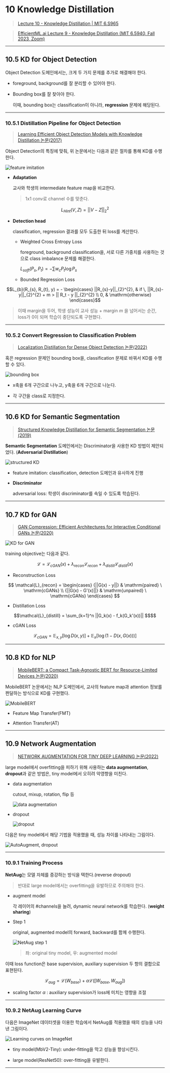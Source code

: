 # 10 Knowledge Distillation

> [Lecture 10 - Knowledge Distillation | MIT 6.S965](https://www.youtube.com/watch?v=tT9Lnt6stwA)

> [EfficientML.ai Lecture 9 - Knowledge Distillation (MIT 6.5940, Fall 2023, Zoom)](https://youtu.be/dSDW_c789zI)

---

## 10.5 KD for Object Detection

Object Detection 도메인에서는, 크게 두 가지 문제를 추가로 해결해야 한다.

- foreground, background를 잘 분리할 수 있어야 한다.

- Bounding box를 잘 찾아야 한다.

  이때, bounding box는 classification이 아니라, **regression** 문제에 해당된다.

---

### 10.5.1 Distillation Pipeline for Object Detection

> [Learning Efficient Object Detection Models with Knowledge Distillation 논문(2017)](https://proceedings.neurips.cc/paper_files/paper/2017/file/e1e32e235eee1f970470a3a6658dfdd5-Paper.pdf)

Object Detection의 특징에 맞춰, 위 논문에서는 다음과 같은 절차를 통해 KD를 수행한다.

![feature imitation](images/feature_imitation.png)

- **Adaptation**

  교사와 학생의 intermediate feature map을 비교한다.

  > 1x1 conv로 channel 수를 맞춘다.

```math
L_{Hint}(V, Z) = ||V-Z||_{2}^{2}
```
- **Detection head**

  classification, regression 결과를 모두 도출한 뒤 loss를 계산한다.

  - Weighted Cross Entropy Loss

    foreground, background classification을, 서로 다른 가중치를 사용하는 것으로 class imbalance 문제를 해결한다.

    $L_{soft}(P_{s}, P_{t}) = - \sum {w_c P_t \log P_s}$

  - Bounded Regression Loss

```math
L_{b}(R_{s}, R_{t}, y) = - \begin{cases} ||R_{s}-y||_{2}^{2}, & if \, ||R_{s}-y||_{2}^{2} + m > || R_t - y ||_{2}^{2} \\ 0, & \mathrm{otherwise} \end{cases}
```

> 이때 margin을 두어, 학생 성능이 교사 성능 + margin $m$ 을 넘어서는 순간, loss가 0이 되며 학습이 중단되도록 구현했다.

---

### 10.5.2 Convert Regression to Classification Problem

> [Localization Distillation for Dense Object Detection 논문(2022)](https://arxiv.org/abs/2102.12252)

혹은 regression 문제인 bounding box을, classification 문제로 바꿔서 KD를 수행할 수 있다.

![bounding box](images/bounding_box.png)

- x축을 6개 구간으로 나누고, y축을 6개 구간으로 나눈다.

- 각 구간을 class로 지정한다.

---

## 10.6 KD for Semantic Segmentation

> [Structured Knowledge Distillation for Semantic Segmentation 논문(2019)](https://openaccess.thecvf.com/content_CVPR_2019/papers/Liu_Structured_Knowledge_Distillation_for_Semantic_Segmentation_CVPR_2019_paper.pdf)

**Semantic Segmentation** 도메인에서는 Discriminator을 사용한 KD 방법이 제안되었다. (**Adversarial Distillation**)

![structured KD](images/structured_KD.png)

- feature imitation: classification, detection 도메인과 유사하게 진행

- **Discriminator**

  adversarial loss: 학생이 discriminator를 속일 수 있도록 학습된다.

---

## 10.7 KD for GAN

> [GAN Compression: Efficient Architectures for Interactive Conditional GANs 논문(2020)](https://arxiv.org/abs/2003.08936)

![KD for GAN](images/GAN_KD.png)

training objective는 다음과 같다.

```math
\mathcal{L} = \mathcal{L}_{cGAN}(x) + \lambda_{recon} \mathcal{L}_{recon} + \lambda_{distill} \mathcal{L}_{distill}(x)
```

- Reconstruction Loss

$$ \mathcal{L}_{recon} = \begin{cases} {||G(x) - y||} & \mathrm{paired} \ \mathrm{cGANs} \\ {||G(x) - G'(x)||} & \mathrm{unpaired} \ \mathrm{cGANs} \end{cases} $$

- Distillation Loss

```math
\mathcal{L}_{distill} = \sum_{k=1}^n ||G_k(x) - f_k(G_k'(x))|| $$
```

- cGAN Loss

```math
\mathcal{L}_{cGAN} = \mathbb{E}_{x,y}[\log D(x,y)] + \mathbb{E}_x[\log (1- D(x, G(x)))]
```

---

## 10.8 KD for NLP

> [MobileBERT: a Compact Task-Agnostic BERT for Resource-Limited Devices 논문(2020)](https://arxiv.org/abs/2004.02984)

MobileBERT 논문에서는 NLP 도메인에서, 교사의 feature map과 attention 정보를 쩐달하는 방식으로 KD를 구현했다.

![MobileBERT](images/NLP_KD.png)

- Feature Map Transfer(FMT)

- Attention Transfer(AT)

---

## 10.9 Network Augmentation

> [NETWORK AUGMENTATION FOR TINY DEEP LEARNING 논문(2022)](https://arxiv.org/pdf/2110.08890.pdf)

large model에서 overfitting을 피하기 위해 사용하는 **data augmentation**, **dropout**과 같은 방법은, tiny model에서 오히려 악영향을 미친다.

- data augmentation

  cutout, mixup, rotation, flip 등

  ![data augmentation](images/data_augmentation.png)

- dropout

  ![dropout](images/dropout.png)

다음은 tiny model에서 해당 기법을 적용했을 때, 성능 차이를 나타내는 그림이다.

![AutoAugment, dropout](images/data_augment_dropout_compare.png)

---

### 10.9.1 Training Process

**NetAug**는 모델 자체를 증강하는 방식을 택한다.(reverse dropout)

> 반대로 large model에서는 overfitting을 유발하므로 주의해야 한다.

- augment model

  각 레이어의 \#channels을 늘려, dynamic neural network를 학습한다. (**weight sharing**)

- Step 1

  original, augmented model의 forward, backward를 함께 수행한다.

  ![NetAug step 1](https://github.com/erectbranch/MIT-Efficient-AI/blob/master/2022/lec10/summary02/images/NetAug_step1.png)

  > 좌: original tiny model, 우: augmented model

이때 loss function은 base supervision, auxiliary supervision 두 항의 결합으로 표현된다. 

```math
{\mathcal{L} }_{aug} = {\mathcal{L} }(W_{base}) + {\alpha}{\mathcal{L} }([W_{base}, W_{aug}])
```

- scaling factor $\alpha$ : auxiliary supervision가 loss에 미치는 영향을 조절

---

### 10.9.2 NetAug Learning Curve

다음은 ImageNet 데이터셋을 이용한 학습에서 NetAug를 적용했을 때의 성능을 나타낸 그림이다.

![Learning curves on ImageNet](images/NetAug_ImageNet_Learning_curve.png)

- tiny model(MbV2-Tiny): under-fitting을 막고 성능을 향상시킨다.

- large model(ResNet50): over-fitting을 유발한다.

---